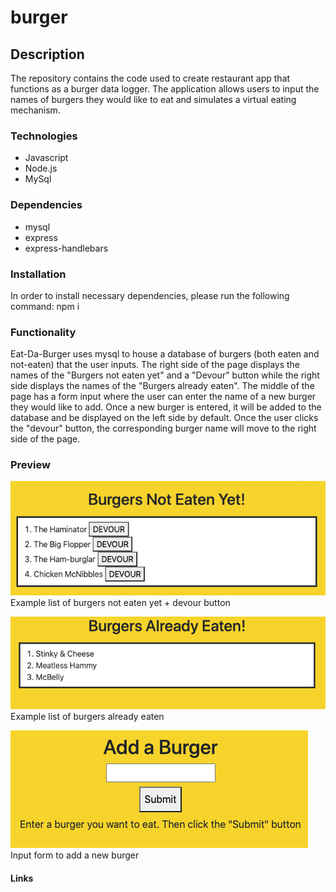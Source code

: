 # burger

## Description
The repository contains the code used to create restaurant app that functions as a burger data logger. The application allows users to input the names of burgers they would like to eat and simulates a virtual eating mechanism. 

### Technologies 
* Javascript
* Node.js
* MySql

### Dependencies 
* mysql
* express
* express-handlebars

### Installation
In order to install necessary dependencies, please run the following command: npm i

### Functionality
Eat-Da-Burger uses mysql to house a database of burgers (both eaten and not-eaten) that the user inputs. The right side of the page displays the names of the "Burgers not eaten yet" and a "Devour" button while the right side displays the names of the "Burgers already eaten". The middle of the page has a form input where the user can enter the name of a new burger they would like to add. Once a new burger is entered, it will be added to the database and be displayed on the left side by default. Once the user clicks the "devour" button, the corresponding burger name will move to the right side of the page. 

### Preview
![Burgers not eaten](./assets/not-eaten.png)
Example list of burgers not eaten yet + devour button

![Burgers already eaten](./assets/eaten.png)
Example list of burgers already eaten

![Add a burger form](./assets/add-burger.png)
Input form to add a new burger

#### Links